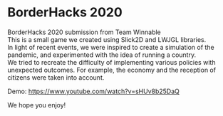 # BorderHacks 2020
BorderHacks 2020 submission from Team Winnable  
This is a small game we created using Slick2D and LWJGL libraries.  
In light of recent events, we were inspired to create a simulation of the pandemic, and experimented with the idea of running a country.  
We tried to recreate the difficulty of implementing various policies with unexpected outcomes. For example, the economy and the reception of citizens were taken into account. 

Demo:
https://www.youtube.com/watch?v=sHUv8b25DaQ
  
We hope you enjoy!
